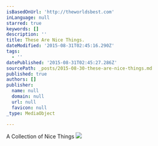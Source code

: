 ```yaml
---
isBasedOnUrl: 'http://theworldsbest.com'
inLanguage: null
starred: true
keywords: []
description: ''
title: These Are Nice Things.
dateModified: '2015-08-31T02:45:16.290Z'
tags:
  - ''
datePublished: '2015-08-31T02:45:27.286Z'
sourcePath: _posts/2015-08-30-these-are-nice-things.md
published: true
authors: []
publisher:
  name: null
  domain: null
  url: null
  favicon: null
_type: MediaObject

---
```

A Collection of Nice Things
![](https://the-grid-user-content.s3-us-west-2.amazonaws.com/ab24f0f7-c5bc-4288-a52f-9c7ddb1e9cd3.jpg)